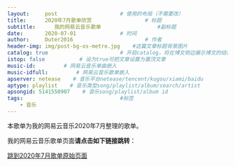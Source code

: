 ```yaml
---
layout:     post   				    # 使用的布局（不需要改）
title:      2020年7月歌单欣赏 				# 标题 
subtitle:      我的网易云音乐歌单                  #副标题
date:       2020-07-01 				# 时间
author:     Duter2016 						# 作者
header-img: img/post-bg-os-metro.jpg 	#这篇文章标题背景图片
catalog: true 						# 开启catalog，将在博文侧边展示博文的结构
istop: false           # 设为true可把文章设置为置顶文章
music-id:         # 网易云音乐单曲嵌入
music-idfull:         # 网易云音乐歌单嵌入
apserver: netease    # 音乐平台netease/tencent/kugou/xiami/baidu
aptype: playlist    # 音乐类型song/playlist/album/search/artist
apsongid: 5141550907    # 音乐song/playlist/album id
tags:								#标签
    - 音乐
---
```

本歌单为我的网易云音乐2020年7月整理的歌单。

我的网易云音乐歌单页面**请点击如下链接跳转**：

[跳到2020年7月歌单原始页面](https://music.163.com/#/playlist?id=5141550907)

